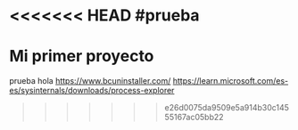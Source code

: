 <<<<<<< HEAD
#prueba
=======
# Mi primer proyecto
prueba
hola
https://www.bcuninstaller.com/
https://learn.microsoft.com/es-es/sysinternals/downloads/process-explorer
>>>>>>> e26d0075da9509e5a914b30c14555167ac05bb22
